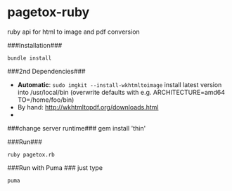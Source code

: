 pagetox-ruby
============

ruby api for html to image and pdf conversion

###Installation###
```
bundle install

```
###2nd Dependencies###
 * **Automatic**: `sudo imgkit --install-wkhtmltoimage`
 install latest version into /usr/local/bin
 (overwrite defaults with e.g. ARCHITECTURE=amd64 TO=/home/foo/bin)
 * By hand: http://wkhtmltopdf.org/downloads.html
 * 
 

###change server runtime###
gem install 'thin'

###Run###
```
ruby pagetox.rb
```

###Run with Puma ###
just type 
```
puma
```
